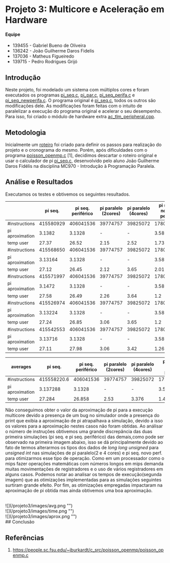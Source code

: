 # Projeto 3: Multicore e Aceleração em Hardware

#### Equipe
- 139455 - Gabriel Bueno de Oliveira
- 136242 - João Guilherme Daros Fidelis
- 137036 - Matheus Figueiredo
- 139715 - Pedro Rodrigues Grijó

## Introdução
Neste projeto, foi modelado um sistema com múltiplos cores e foram executados os programas [pi_seq.c](https://github.com/pedrogrijo/MC723/blob/master/projeto3/mips-tlm2/pi_seq.c), [pi_par.c](https://github.com/pedrogrijo/MC723/blob/master/projeto3/mips-4core/pi_par.c), [pi_seq_perifa.c](https://github.com/pedrogrijo/MC723/blob/master/projeto3/mips-seq-newperif/pi_seq_perifa.c) e [pi_seq_newperifa.c](https://github.com/pedrogrijo/MC723/blob/master/projeto3/mips-seq-newperif/pi_seq_newperifa.c). O programa original é [pi_seq.c](https://github.com/pedrogrijo/MC723/blob/master/projeto3/mips-tlm2/pi_seq.c), todos os outros são modificações dele. As modificações foram feitas com o intuito de paralelizar a execução do programa original e acelerar o seu desempenho. Para isso, foi criado o módulo de hardware extra [ac_tlm_peripheral.cpp](https://github.com/pedrogrijo/MC723/blob/master/projeto3/mips-seq-newperif/ac_tlm_peripheral.cpp).

## Metodologia

Inicialmente um [roteiro](https://github.com/pedrogrijo/MC723/blob/master/projeto3/ROTEIRO.md) foi criado para definir os passos para realização do projeto e o cronograma do mesmo. Porém, após dificuldades com o programa [poisson_openmp.c](https://github.com/pedrogrijo/MC723/blob/master/projeto3/poisson_openmp.c) [1], decidimos descartar o roteiro original e usar o calculador de pi [pi_seq.c](https://github.com/pedrogrijo/MC723/blob/master/projeto3/mips-tlm2/pi_seq.c), desenvolvido pelo aluno João Guilherme Daros Fidélis na disciplina MC970 - Introdução à Programação Paralela.  

## Análise e Resultados
Executamos os testes e obtivemos os seguintes resultados.
<br/>

|                 | pi seq.         | pi seq.  periférico | pi paralelo (2cores) | pi paralelo (4cores) | pi seq. novo perif. | 
|-----------------|---------------------|----------------------|----------------------|---------------------|----------| 
| #instructions   | 415580929           | 406041536            | 39774757             | 39825072            | 17808886 | 
| pi aproximation | 3.1382              | 3.1328               | -                    | -                   | 3.5896   | 
| temp user       | 27.37               | 26.52                | 2.15                 | 2.52                | 1.73     | 
| #instructions   | 415568650           | 406041536            | 39774757             | 39825072            | 17808886 | 
| pi aproximation | 3.13164             | 3.1328               | -                    | -                   | 3.5896   | 
| temp user       | 27.12               | 26.45                | 2.12                 | 3.65                | 2.01     | 
| #instructions   | 415571997           | 406041536            | 39774757             | 39825072            | 17808886 | 
| pi aproximation | 3.1472              | 3.1328               | -                    | -                   | 3.5896   | 
| temp user       | 27.58               | 26.49                | 2.26                 | 3.64                | 1.2      | 
| #instructions   | 415526974           | 406041536            | 39774757             | 39825072            | 17808886 | 
| pi aproximation | 3.13224             | 3.1328               | -                    | -                   | 3.5896   | 
| temp user       | 27.24               | 26.85                | 3.06                 | 3.65                | 1.2      | 
| #instructions   | 415542553           | 406041536            | 39774757             | 39825072            | 17808886 | 
| pi aproximation | 3.13716             | 3.1328               | -                    | -                   | 3.5896   | 
| temp user       | 27.11               | 27.98                | 3.06                 | 3.42                | 1.26     | 


| averages        | pi seq.     | pi seq.  periférico | pi paralelo (2cores) | pi paralelo (4cores) | pi seq. novo perif. | 
|-----------------|-------------|---------------------|----------------------|----------------------|---------------------| 
| #instructions   | 415558220.6 | 406041536           | 39774757             | 39825072             | 17808886            | 
| pi aproximation | 3.137288    | 3.1328              | -                    | -                    | 3.5896              | 
| temp user       | 27.284      | 26.858              | 2.53                 | 3.376                | 1.48                | 

Não conseguimos obter o valor da aproximação de pi para a execução multicore devido a presença de um bug no simulador onde a presença do print que exibia a aproximação de pi atrapalhava a simulação, devido a isso os valores para a aproximação nestes casos não foram obtidas. 
Ao análisar o número de instruções obtivemos uma grande discrepância das duas primeira simulações (pi seq. e pi seq. periférico) das demais,como pode ser observado na primeira imagem abaixo, isso se dá principalmente devido ao fato de termos alterarmos os tipos dos dados de *long long unsigned* para *unsigned int* nas simulações de pi paralelo(2 e 4 cores) e pi seq. novo perf. para otimizarmos esse tipo de operação. Como em um processador como  o mips fazer operações matemáticas com números longos em mips demanda muitas movimentações de registradores e o uso de vários registradores em alguns casos. Podemos notar ao analisar os tempos de execução(segunda imagem) que as otimizações implementadas para as  simulações seguintes surtiram grande efeito. Por fim, as otimizações empregadas impactaram na aproximação de pi obtida mas ainda obtivemos uma boa aproximação. 

<br/>
![](/projeto3/images/avg.png "")
<br/>
![](/projeto3/images/time.png "")
</br>
![](/projeto3/images/aprox.png "")
<br/>
## Conclusão

## Referências
1. https://people.sc.fsu.edu/~jburkardt/c_src/poisson_openmp/poisson_openmp.c
